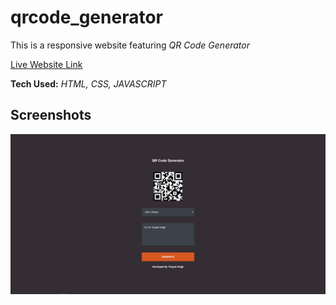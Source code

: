 # qrcode_generator

This is a responsive website featuring *QR Code Generator*

[Live Website Link](https://singhtirupati.github.io/qrcode_generator/)       

**Tech Used:** *HTML, CSS, JAVASCRIPT*

## Screenshots

![App Screenshot](https://github.com/singhtirupati/qrcode_generator/blob/main/images/qrcode-generator.jpg?raw=true)
